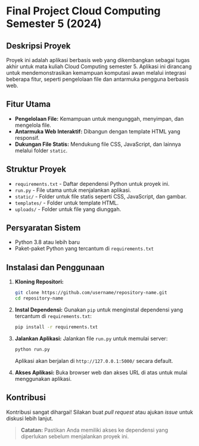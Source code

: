# Final Project Cloud Computing Semester 5 (2024)

## Deskripsi Proyek
Proyek ini adalah aplikasi berbasis web yang dikembangkan sebagai tugas akhir untuk mata kuliah Cloud Computing semester 5. Aplikasi ini dirancang untuk mendemonstrasikan kemampuan komputasi awan melalui integrasi beberapa fitur, seperti pengelolaan file dan antarmuka pengguna berbasis web.

## Fitur Utama
- **Pengelolaan File:** Kemampuan untuk mengunggah, menyimpan, dan mengelola file.
- **Antarmuka Web Interaktif:** Dibangun dengan template HTML yang responsif.
- **Dukungan File Statis:** Mendukung file CSS, JavaScript, dan lainnya melalui folder `static`.

## Struktur Proyek
- `requirements.txt` - Daftar dependensi Python untuk proyek ini.
- `run.py` - File utama untuk menjalankan aplikasi.
- `static/` - Folder untuk file statis seperti CSS, JavaScript, dan gambar.
- `templates/` - Folder untuk template HTML.
- `uploads/` - Folder untuk file yang diunggah.

## Persyaratan Sistem
- Python 3.8 atau lebih baru
- Paket-paket Python yang tercantum di `requirements.txt`

## Instalasi dan Penggunaan
1. **Kloning Repositori:**
   ```bash
   git clone https://github.com/username/repository-name.git
   cd repository-name
   ```

2. **Instal Dependensi:**
   Gunakan `pip` untuk menginstal dependensi yang tercantum di `requirements.txt`:
   ```bash
   pip install -r requirements.txt
   ```

3. **Jalankan Aplikasi:**
   Jalankan file `run.py` untuk memulai server:
   ```bash
   python run.py
   ```
   Aplikasi akan berjalan di `http://127.0.0.1:5000/` secara default.

4. **Akses Aplikasi:**
   Buka browser web dan akses URL di atas untuk mulai menggunakan aplikasi.

## Kontribusi
Kontribusi sangat dihargai! Silakan buat *pull request* atau ajukan *issue* untuk diskusi lebih lanjut.

> **Catatan:** Pastikan Anda memiliki akses ke dependensi yang diperlukan sebelum menjalankan proyek ini.
